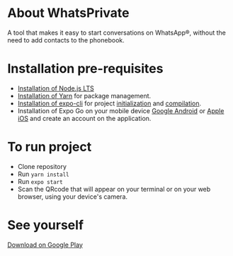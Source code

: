 # About WhatsPrivate

A tool that makes it easy to start conversations on WhatsApp®, without the need to add contacts to the phonebook.

# Installation pre-requisites
- [Installation of Node.js LTS](https://nodejs.org/en/)
- [Installation of Yarn](https://yarnpkg.com/getting-started/install#about-global-installs) for package management.
- [Installation of expo-cli](https://docs.expo.io/get-started/installation/#installing-expo-cli) for project [initialization](https://docs.expo.io/tutorial/planning/#initialize-a-new-app) and [compilation](https://docs.expo.io/distribution/building-standalone-apps/#2-configure-appjson).
- Installation of Expo Go on your mobile device [Google Android](https://play.google.com/store/apps/details?id=host.exp.exponent) or [Apple iOS](https://apps.apple.com/us/app/expo-go/id982107779) and create an account on the application.

# To run project
- Clone repository
- Run `yarn install`
- Run `expo start`
- Scan the QRcode that will appear on your terminal or on your web browser, using your device's camera.


# See yourself
[Download on Google Play](https://play.google.com/store/apps/details?id=br.com.aguimesoft.whatsprivate)